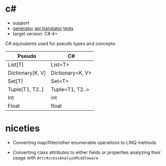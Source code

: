 # c#

* support
* [generator](https://github.com/alehander42/pseudo/tree/master/pseudo/generators/csharp_generator.py) [api translator](https://github.com/alehander42/pseudo/tree/master/pseudo/api_translators/csharp_translator.py) [tests](https://github.com/alehander42/pseudo/tree/master/tests/test_csharp.py)
* target version: C# 4+

C# equivalents used for pseudo types and concepts:


| Pseudo           | C#                   |
|------------------|----------------------|
| List[T]          | List\<T\>            |
| Dictionary[K, V] | Dictionary\<K, V\>   |
| Set[T]           | Set\<T\>             |
| Tuple[T1, T2..]  | Tuple\<T1, T2..\>    |
| Int              | int                  |
| Float            | float                |

# niceties

* Converting map/filter/other enumerable operations to LINQ methods

* Converting class attributes to either fields or properties analyzing their usage with `AttrAccessAnalyzeMiddleware`





